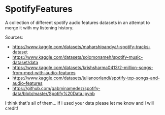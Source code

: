 # SpotifyFeatures
A collection of different spotify audio features datasets in an attempt to merge it with my listening history.

Sources:
- https://www.kaggle.com/datasets/maharshipandya/-spotify-tracks-dataset
- https://www.kaggle.com/datasets/solomonameh/spotify-music-dataset/data
- https://www.kaggle.com/datasets/krishsharma0413/2-million-songs-from-mpd-with-audio-features
- https://www.kaggle.com/datasets/julianoorlandi/spotify-top-songs-and-audio-features
- https://github.com/gabminamedez/spotify-data/blob/master/Spotify%20Data.ipynb

I think that's all of them... if I used your data please let me know and I will credit! 
